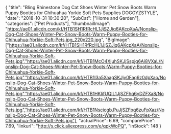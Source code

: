 {
	"title": "Bling Rhinestone Dog Cat Shoes Winter Pet Snow Boots Warm Puppy Booties for Chihuahua Yorkie Soft Pets Supplies DOGGYZSTYLE",
	"date": "2018-10-31 10:30:20",
	"SubCat": ["Home and Garden"],
	"categories": ["Pet Products"],
	"thumbnailImage": "https://ae01.alicdn.com/kf/HTB1SH1RfRcHL1JjSZJiq6AKcpXaA/Nonslip-Dog-Cat-Shoes-Winter-Pet-Snow-Boots-Warm-Puppy-Booties-for-Chihuahua-Yorkie-Soft-Pets.jpg_220x220.jpg",
	"BigImage": ["https://ae01.alicdn.com/kf/HTB1SH1RfRcHL1JjSZJiq6AKcpXaA/Nonslip-Dog-Cat-Shoes-Winter-Pet-Snow-Boots-Warm-Puppy-Booties-for-Chihuahua-Yorkie-Soft-Pets.jpg","https://ae01.alicdn.com/kf/HTB1McO4XjuhSKJjSspjq6Ai8VXaL/Nonslip-Dog-Cat-Shoes-Winter-Pet-Snow-Boots-Warm-Puppy-Booties-for-Chihuahua-Yorkie-Soft-Pets.jpg","https://ae01.alicdn.com/kf/HTB1I3a5XaagSKJjy0Faq6z0dpXao/Nonslip-Dog-Cat-Shoes-Winter-Pet-Snow-Boots-Warm-Puppy-Booties-for-Chihuahua-Yorkie-Soft-Pets.jpg","https://ae01.alicdn.com/kf/HTB1HKlifUQIL1JjSZFhq6yDZFXa8/Nonslip-Dog-Cat-Shoes-Winter-Pet-Snow-Boots-Warm-Puppy-Booties-for-Chihuahua-Yorkie-Soft-Pets.jpg","https://ae01.alicdn.com/kf/HTB1Nscicgb.PuJjSZFpq6zuFpXaz/Nonslip-Dog-Cat-Shoes-Winter-Pet-Snow-Boots-Warm-Puppy-Booties-for-Chihuahua-Yorkie-Soft-Pets.jpg"],
	"actualPrice": 6.69,
	"comparePrice": 7.69,
	"linkurl": "http://s.click.aliexpress.com/e/qpkWoPQ",
	"inStock": 148
}
